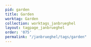 ```yaml
---
pid: garden
title: Garden
worktag: Garden
collection: worktags_janbrueghel
layout: tagpage_janbrueghel
order: '075'
permalink: "/janbrueghel/tags/garden"
---
```

